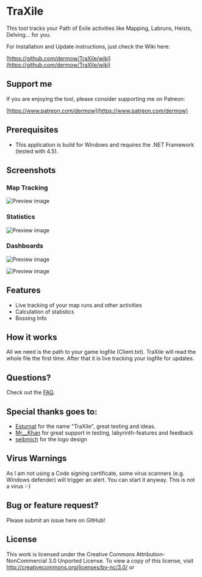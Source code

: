 # TraXile
This tool tracks your Path of Exile activities like Mapping, Labruns, Heists, Delving... for you. 

For Installation and Update instructions, just check the Wiki here: 

[https://github.com/dermow/TraXile/wiki](https://github.com/dermow/TraXile/wiki)

## Support me
If you are enjoying the tool, please consider supporting me on Patreon:

[https://www.patreon.com/dermow](https://www.patreon.com/dermow)


## Prerequisites
- This application is build for Windows and requires the .NET Framework (tested with 4.5).

## Screenshots

### Map Tracking
![Preview image](https://i.imgur.com/2hxd2Pt.png)

### Statistics
![Preview image](https://i.imgur.com/j30r2Q3.png)

### Dashboards
![Preview image](https://i.imgur.com/9TbcMAj.png)

![Preview image](https://i.imgur.com/Sg1QxK7.png)

## Features
* Live tracking of your map runs and other activities
* Calculation of statistics
* Bossing Info

## How it works
All we need is the path to your game logfile (Client.txt). TraXile will read the whole file the first time. After that it is live
tracking your logfile for updates.

## Questions?
Check out the [FAQ](https://github.com/dermow/TraXile/wiki/FAQ).

## Special thanks goes to:
* [Esturnat](https://de.pathofexile.com/account/view-profile/Esturnat2) for the name "TraXile", great testing and ideas.
* [Mr__Khan](https://www.twitch.tv/mr__khan) for great support in testing, labyrinth-features and feedback
* [seibmich](https://github.com/seibmich) for the logo design

## Virus Warnings
As I am not using a Code signing certificate, some virus scanners (e.g. Windows defender) will trigger an alert. You can start it anyway. This is not a virus :-)

## Bug or feature request?
Please submit an issue here on GitHub!

## License
This work is licensed under the Creative Commons Attribution-NonCommercial 3.0 Unported License. To view a copy of this license, visit http://creativecommons.org/licenses/by-nc/3.0/ or 
